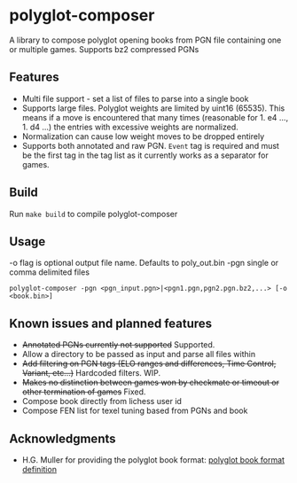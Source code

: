 # polyglot-composer
A library to compose polyglot opening books from PGN file containing one or multiple games. Supports bz2 compressed PGNs

## Features
* Multi file support - set a list of files to parse into a single book
* Supports large files. Polyglot weights are limited by uint16 (65535). This means if a move is encountered that many times (reasonable for 1. e4 ..., 1. d4 ...) the entries with excessive weights are normalized.
* Normalization can cause low weight moves to be dropped entirely
* Supports both annotated and raw PGN. `Event` tag is required and must be the first tag in the tag list as it currently works as a separator for games.

## Build
Run `make build` to compile polyglot-composer

## Usage
-o flag is optional output file name. Defaults to poly_out.bin
-pgn single or comma delimited files

`polyglot-composer -pgn <pgn_input.pgn>|<pgn1.pgn,pgn2.pgn.bz2,...> [-o <book.bin>]`

## Known issues and planned features
* ~~Annotated PGNs currently not supported~~ Supported.
* Allow a directory to be passed as input and parse all files within
* ~~Add filtering on PGN tags (ELO ranges and differences, Time Control, Variant, etc...)~~ Hardcoded filters. WIP.
* ~~Makes no distinction between games won by checkmate or timeout or other termination of games~~ Fixed.
* Compose book directly from lichess user id
* Compose FEN list for texel tuning based from PGNs and book

## Acknowledgments
 * H.G. Muller for providing the polyglot book format: [polyglot book format definition](http://hgm.nubati.net/book_format.html)